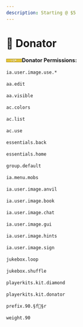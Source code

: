 ```yaml
---
description: Starting @ $5
---
```


# 💛 Donator

![](../.gitbook/assets/vip.png)**Donator Permissions:**

`ia.user.image.use.* `

`aa.edit `

`aa.visible `

`ac.colors `

`ac.list `

`ac.use `

`essentials.back `

`essentials.home `

`group.default `

`ia.menu.mobs `

`ia.user.image.anvil `

`ia.user.image.book `

`ia.user.image.chat `

`ia.user.image.gui `

`ia.user.image.hints `

`ia.user.image.sign `

`jukebox.loop `

`jukebox.shuffle `

`playerkits.kit.diamond `

`playerkits.kit.donator `

`prefix.90.§f§r `

`weight.90`
